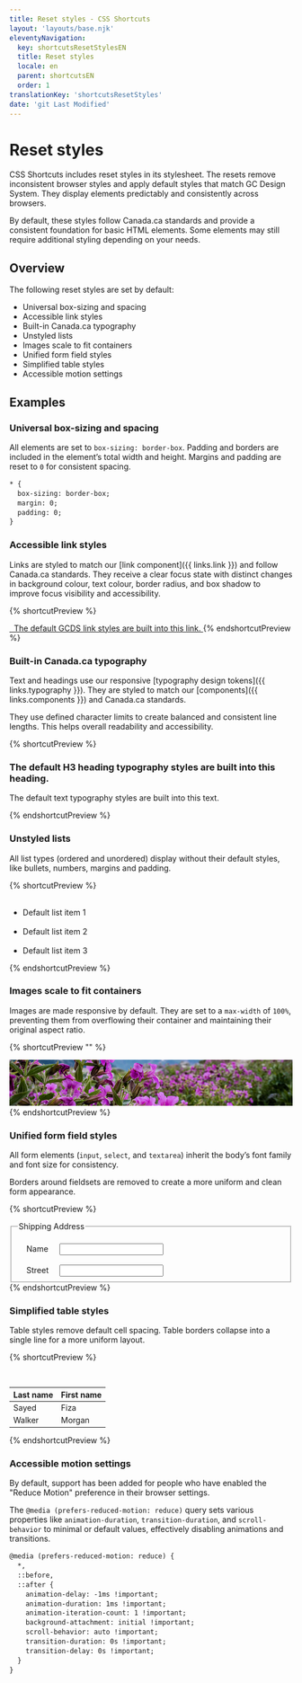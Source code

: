 ```yaml
---
title: Reset styles - CSS Shortcuts
layout: 'layouts/base.njk'
eleventyNavigation:
  key: shortcutsResetStylesEN
  title: Reset styles
  locale: en
  parent: shortcutsEN
  order: 1
translationKey: 'shortcutsResetStyles'
date: 'git Last Modified'
---
```


# Reset styles

CSS Shortcuts includes reset styles in its stylesheet. The resets remove inconsistent browser styles and apply default styles that match GC Design System. They display elements predictably and consistently across browsers.

By default, these styles follow Canada.ca standards and provide a consistent foundation for basic HTML elements. Some elements may still require additional styling depending on your needs.

## Overview

The following reset styles are set by default:

- Universal box-sizing and spacing
- Accessible link styles
- Built-in Canada.ca typography
- Unstyled lists
- Images scale to fit containers
- Unified form field styles
- Simplified table styles
- Accessible motion settings

## Examples

### Universal box-sizing and spacing

All elements are set to `box-sizing: border-box`. Padding and borders are included in the element’s total width and height. Margins and padding are reset to `0` for consistent spacing.

```html
* {
  box-sizing: border-box;
  margin: 0;
  padding: 0;
}
```

### Accessible link styles

Links are styled to match our [link component]({{ links.link }}) and follow Canada.ca standards. They receive a clear focus state with distinct changes in background colour, text colour, border radius, and box shadow to improve focus visibility and accessibility.

{% shortcutPreview %}

<a href="...">
  The default GCDS link styles are built into this link.
</a>
{% endshortcutPreview %}

### Built-in Canada.ca typography

Text and headings use our responsive [typography design tokens]({{ links.typography }}). They are styled to match our [components]({{ links.components }}) and <gcds-link href="{{ links.canadaStandardsTypography }}" external>Canada.ca standards</gcds-link>.

They use defined character limits to create balanced and consistent line lengths. This helps overall readability and accessibility.

{% shortcutPreview %}

<h3>The default H3 heading typography styles are built into this heading.</h3>
<p>The default text typography styles are built into this text.</p>
{% endshortcutPreview %}

### Unstyled lists

All list types (ordered and unordered) display without their default styles, like bullets, numbers, margins and padding.

{% shortcutPreview %}

<ul>
  <li>Default list item 1</li>
  <li>Default list item 2</li>
  <li>Default list item 3</li>
</ul>
{% endshortcutPreview %}

### Images scale to fit containers

Images are made responsive by default. They are set to a `max-width` of `100%`, preventing them from overflowing their container and maintaining their original aspect ratio.

{% shortcutPreview "" %}

<img src="/images/common/css-shortcuts/image-example.png" alt="A horizontal banner with purple flowers." />
{% endshortcutPreview %}

### Unified form field styles

All form elements (`input`, `select`, and `textarea`) inherit the body’s font family and font size for consistency.

Borders around fieldsets are removed to create a more uniform and clean form appearance.

{% shortcutPreview %}

<fieldset>
  <legend>Shipping Address</legend>
  <div>
    <label for="shipping_name">Name</label>
    <input type="text" name="shipping_name" id="shipping_name">
  </div>
  <div>
    <label for="shipping_street">Street</label>
    <input type="text" name="shipping_street" id="shipping_street">
  </div>
</fieldset>
{% endshortcutPreview %}

### Simplified table styles

Table styles remove default cell spacing. Table borders collapse into a single line for a more uniform layout.

{% shortcutPreview %}

<table>
  <thead>
    <tr>
      <th class="b-sm">Last name</th>
      <th class="b-sm">First name</th>
    </tr>
  </thead>
  <tbody>
    <tr>
      <td class="b-sm">Sayed</td>
      <td class="b-sm">Fiza</td>
    </tr>
    <tr>
      <td class="b-sm">Walker</td>
      <td class="b-sm">Morgan</td>
    </tr>
  </tbody>
</table>
{% endshortcutPreview %}

### Accessible motion settings

By default, support has been added for people who have enabled the "Reduce Motion" preference in their browser settings.

The `@media (prefers-reduced-motion: reduce)` query sets various properties like `animation-duration`, `transition-duration`, and `scroll-behavior` to minimal or default values, effectively disabling animations and transitions.

```html
@media (prefers-reduced-motion: reduce) {
  *,
  ::before,
  ::after {
    animation-delay: -1ms !important;
    animation-duration: 1ms !important;
    animation-iteration-count: 1 !important;
    background-attachment: initial !important;
    scroll-behavior: auto !important;
    transition-duration: 0s !important;
    transition-delay: 0s !important;
  }
}
```
